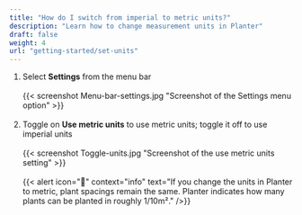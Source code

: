 ```yaml
---
title: "How do I switch from imperial to metric units?"
description: "Learn how to change measurement units in Planter"
draft: false
weight: 4
url: "getting-started/set-units"
---
```


1. Select **Settings** from the menu bar<br /><br />
{{< screenshot Menu-bar-settings.jpg "Screenshot of the Settings menu option" >}}<br /><br />
2. Toggle on **Use metric units** to use metric units; toggle it off to use imperial units<br /><br />
{{< screenshot Toggle-units.jpg "Screenshot of the use metric units setting" >}}<br /><br />
{{< alert icon="🌱" context="info" text="If you change the units in Planter to metric, plant spacings remain the same. Planter indicates how many plants can be planted in roughly 1/10m²." />}}
